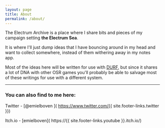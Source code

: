 ```yaml
---
layout: page
title: About
permalink: /about/
---
```


The Electrum Archive is a place where I share bits and pieces of my campaign setting **the Electrum Sea**. 

It is where I'll just dump ideas that I have bouncing around in my head and want to collect somewhere, instead of them withering away in my notes app.

Most of the ideas here will be written for use with [DURF](https://emielboven.itch.io/durf), but since it shares a lot of DNA with other OSR games you'll probably be able to salvage most of these writings for use with a different system.

---

### You can also find to me here:

Twitter - [@emielboven ]( https://www.twitter.com/{{ site.footer-links.twitter }})

Itch.io - [emielboven]( https://{{ site.footer-links.youtube }}.itch.io/)
